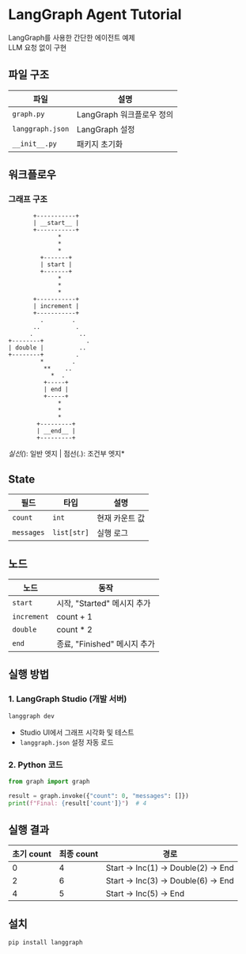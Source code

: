 # LangGraph Agent Tutorial

LangGraph를 사용한 간단한 에이전트 예제  
LLM 요청 없이 구현  

## 파일 구조

| 파일 | 설명 |
|------|------|
| `graph.py` | LangGraph 워크플로우 정의 |
| `langgraph.json` | LangGraph 설정 |
| `__init__.py` | 패키지 초기화 |

## 워크플로우

### 그래프 구조

```
       +-----------+
       | __start__ |
       +-----------+
              *
              *
              *
         +-------+
         | start |
         +-------+
              *
              *
              *
       +-----------+
       | increment |
       +-----------+
         .        .
       ..          .
      .             ..
+--------+            .
| double |          ..
+--------+         .
         *        .
          **    ..
            *  .
          +-----+
          | end |
          +-----+
              *
              *
              *
        +---------+
        | __end__ |
        +---------+
```

*실선(*): 일반 엣지 | 점선(.): 조건부 엣지*


## State

| 필드 | 타입 | 설명 |
|------|------|------|
| `count` | `int` | 현재 카운트 값 |
| `messages` | `list[str]` | 실행 로그 |

## 노드

| 노드 | 동작 |
|------|------|
| `start` | 시작, "Started" 메시지 추가 |
| `increment` | count + 1 |
| `double` | count * 2 |
| `end` | 종료, "Finished" 메시지 추가 |

## 실행 방법

### 1. LangGraph Studio (개발 서버)

```bash
langgraph dev
```

- Studio UI에서 그래프 시각화 및 테스트
- `langgraph.json` 설정 자동 로드

### 2. Python 코드

```python
from graph import graph

result = graph.invoke({"count": 0, "messages": []})
print(f"Final: {result['count']}")  # 4
```

## 실행 결과

| 초기 count | 최종 count | 경로 |
|-----------|-----------|------|
| 0 | 4 | Start → Inc(1) → Double(2) → End |
| 2 | 6 | Start → Inc(3) → Double(6) → End |
| 4 | 5 | Start → Inc(5) → End |

## 설치

```bash
pip install langgraph
```
